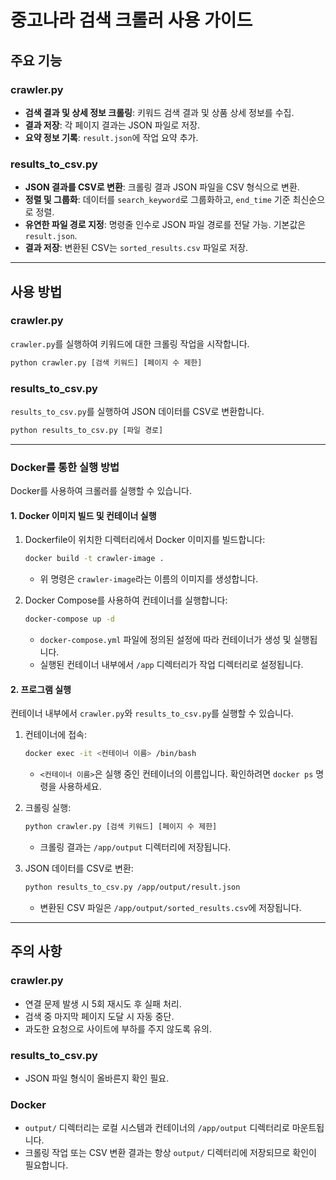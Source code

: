 # 중고나라 검색 크롤러 사용 가이드

## 주요 기능

### crawler.py
- **검색 결과 및 상세 정보 크롤링**: 키워드 검색 결과 및 상품 상세 정보를 수집.
- **결과 저장**: 각 페이지 결과는 JSON 파일로 저장.
- **요약 정보 기록**: `result.json`에 작업 요약 추가.

### results_to_csv.py
- **JSON 결과를 CSV로 변환**: 크롤링 결과 JSON 파일을 CSV 형식으로 변환.
- **정렬 및 그룹화**: 데이터를 `search_keyword`로 그룹화하고, `end_time` 기준 최신순으로 정렬.
- **유연한 파일 경로 지정**: 명령줄 인수로 JSON 파일 경로를 전달 가능. 기본값은 `result.json`.
- **결과 저장**: 변환된 CSV는 `sorted_results.csv` 파일로 저장.

---

## 사용 방법

### crawler.py
`crawler.py`를 실행하여 키워드에 대한 크롤링 작업을 시작합니다.

```bash
python crawler.py [검색 키워드] [페이지 수 제한]
```

### results_to_csv.py
`results_to_csv.py`를 실행하여 JSON 데이터를 CSV로 변환합니다.

```bash
python results_to_csv.py [파일 경로]
```

---

### Docker를 통한 실행 방법

Docker를 사용하여 크롤러를 실행할 수 있습니다.

#### 1. Docker 이미지 빌드 및 컨테이너 실행
1. Dockerfile이 위치한 디렉터리에서 Docker 이미지를 빌드합니다:
   ```bash
   docker build -t crawler-image .
   ```
   - 위 명령은 `crawler-image`라는 이름의 이미지를 생성합니다.

2. Docker Compose를 사용하여 컨테이너를 실행합니다:
   ```bash
   docker-compose up -d
   ```
   - `docker-compose.yml` 파일에 정의된 설정에 따라 컨테이너가 생성 및 실행됩니다.
   - 실행된 컨테이너 내부에서 `/app` 디렉터리가 작업 디렉터리로 설정됩니다.

#### 2. 프로그램 실행
컨테이너 내부에서 `crawler.py`와 `results_to_csv.py`를 실행할 수 있습니다.

1. 컨테이너에 접속:
   ```bash
   docker exec -it <컨테이너 이름> /bin/bash
   ```
   - `<컨테이너 이름>`은 실행 중인 컨테이너의 이름입니다. 확인하려면 `docker ps` 명령을 사용하세요.

2. 크롤링 실행:
   ```bash
   python crawler.py [검색 키워드] [페이지 수 제한]
   ```
   - 크롤링 결과는 `/app/output` 디렉터리에 저장됩니다.

3. JSON 데이터를 CSV로 변환:
   ```bash
   python results_to_csv.py /app/output/result.json
   ```
   - 변환된 CSV 파일은 `/app/output/sorted_results.csv`에 저장됩니다.

---

## 주의 사항

### crawler.py
- 연결 문제 발생 시 5회 재시도 후 실패 처리.
- 검색 중 마지막 페이지 도달 시 자동 중단.
- 과도한 요청으로 사이트에 부하를 주지 않도록 유의.

### results_to_csv.py
- JSON 파일 형식이 올바른지 확인 필요.

### Docker
- `output/` 디렉터리는 로컬 시스템과 컨테이너의 `/app/output` 디렉터리로 마운트됩니다.
- 크롤링 작업 또는 CSV 변환 결과는 항상 `output/` 디렉터리에 저장되므로 확인이 필요합니다.